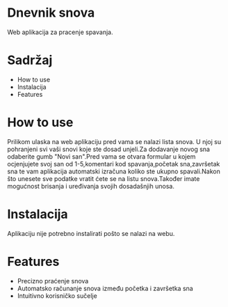 # Dnevnik snova

Web aplikacija za pracenje spavanja.

# Sadržaj

- How to use
- Instalacija
- Features

# How to use

Prilikom ulaska na web aplikaciju pred vama se nalazi lista snova. U njoj su pohranjeni svi vaši snovi koje ste dosad unjeli.Za dodavanje novog sna odaberite gumb "Novi san".Pred vama se otvara formular u kojem ocjenjujete svoj san od 1-5,komentari kod spavanja,početak sna,završetak sna te vam aplikacija automatski izračuna koliko ste ukupno spavali.Nakon što unesete sve podatke vratit ćete se na listu snova.Također imate mogućnost brisanja i uređivanja svojih dosadašnjih unosa.

# Instalacija

Aplikaciju nije potrebno instalirati pošto se nalazi na webu.

# Features

- Precizno praćenje snova
- Automatsko računanje snova između početka i završetka sna
- Intuitivno korisničko sučelje